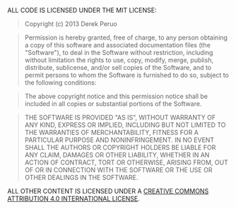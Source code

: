 ALL CODE IS LICENSED UNDER THE MIT LICENSE:

  > Copyright (c) 2013 Derek Peruo

  > Permission is hereby granted, free of charge, to any person obtaining a copy of this software and associated documentation files (the "Software"), to deal in the Software without restriction, including without limitation the rights to use, copy, modify, merge, publish, distribute, sublicense, and/or sell copies of the Software, and to permit persons to whom the Software is furnished to do so, subject to the following conditions:

  > The above copyright notice and this permission notice shall be included in all copies or substantial portions of the Software.

  > THE SOFTWARE IS PROVIDED "AS IS", WITHOUT WARRANTY OF ANY KIND, EXPRESS OR IMPLIED, INCLUDING BUT NOT LIMITED TO THE WARRANTIES OF MERCHANTABILITY, FITNESS FOR A PARTICULAR PURPOSE AND NONINFRINGEMENT. IN NO EVENT SHALL THE AUTHORS OR COPYRIGHT HOLDERS BE LIABLE FOR ANY CLAIM, DAMAGES OR OTHER LIABILITY, WHETHER IN AN ACTION OF CONTRACT, TORT OR OTHERWISE, ARISING FROM, OUT OF OR IN CONNECTION WITH THE SOFTWARE OR THE USE OR OTHER DEALINGS IN THE SOFTWARE.

ALL OTHER CONTENT IS LICENSED UNDER A [CREATIVE COMMONS ATTRIBUTION 4.0 INTERNATIONAL LICENSE][CC].

[CC]: http://creativecommons.org/licenses/by/4.0/

